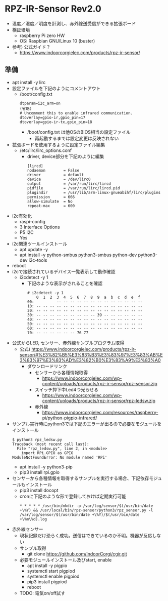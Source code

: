 # RPZ-IR-Sensor Rev2.0

* 温度／湿度／明度を計測し、赤外線送受信ができる拡張ボード
* 検証環境
  * raspberry Pi zero HW
  * OS: Raspbian GNU/Linux 10 (buster)
* 参考) 公式ガイド？
  * https://www.indoorcorgielec.com/products/rpz-ir-sensor/

## 準備

* apt install -y lirc
* 設定ファイルを下記のようにコメントアウト
  * /boot/config.txt
    ```
    dtparam=i2c_arm=on
    (省略)
    # Uncomment this to enable infrared communication.
    dtoverlay=gpio-ir,gpio_pin=17
    dtoverlay=gpio-ir-tx,gpio_pin=18
    ```
    * /boot/config.txt は他OSのBIOS相当の設定ファイル
      * 再起動するまでは設定変更は反映されない
* 拡張ボードを使用するように設定ファイル編集
  * /etc/lirc/lirc_options.conf
    * driver, device部分を下記のように編集
      ```
      [lircd]
      nodaemon        = False
      driver          = default
      device          = /dev/lirc0
      output          = /var/run/lirc/lircd
      pidfile         = /var/run/lirc/lircd.pid
      plugindir       = /usr/lib/arm-linux-gnueabihf/lirc/plugins
      permission      = 666
      allow-simulate  = No
      repeat-max      = 600
      ```
* i2c有効化
  * raspi-config
  * 3 Interface Options
  * P5 I2C
  * Yes
* i2c関連ツールインストール
  * apt update -y
  * apt install -y python-smbus python3-smbus python-dev python3-dev i2c-tools
* reboot
* i2cで接続されているデバイス一覧表示して動作確認
  * i2cdetect -y 1
    * 下記のような表示がされることを確認
      ```
      # i2cdetect -y 1
          0  1  2  3  4  5  6  7  8  9  a  b  c  d  e  f
      00:          -- -- -- -- -- -- -- -- -- -- -- -- --
      10: -- -- -- -- -- -- -- -- -- -- -- -- -- -- -- --
      20: -- -- -- -- -- -- -- -- -- -- -- -- -- -- -- --
      30: -- -- -- -- -- -- -- -- -- 39 -- -- -- -- -- --
      40: -- -- -- -- -- -- -- -- -- -- -- -- -- -- -- --
      50: -- -- -- -- -- -- -- -- -- -- -- -- -- -- -- --
      60: -- -- -- -- -- -- -- -- -- -- -- -- -- -- -- --
      70: -- -- -- -- -- -- 76 77
      ```
* 公式からLED, センサー、赤外線サンプルプログラム取得
  * 公式) https://www.indoorcorgielec.com/products/rpz-ir-sensor/#%E3%82%B5%E3%83%B3%E3%83%97%E3%83%AB%E3%83%97%E3%83%AD%E3%82%B0%E3%83%A9%E3%83%A0
    * ダウンロードリンク
      * センサーから各種情報取得
        * https://www.indoorcorgielec.com/wp-content/uploads/products/rpz-ir-sensor/rpz-sensor.zip
      * スイッチ押下中Led4つ光らせる
        * https://www.indoorcorgielec.com/wp-content/uploads/products/rpz-ir-sensor/rpz-ledsw.zip
      * 赤外線
        * https://www.indoorcorgielec.com/resources/raspberry-pi/python-pigpio-infrared/
* サンプル実行時にpython3では下記のエラーが出るので必要なモジュールをインストール
  ```
  $ python3 rpz_ledsw.py
  Traceback (most recent call last):
    File "rpz_ledsw.py", line 2, in <module>
      import RPi.GPIO as GPIO
  ModuleNotFoundError: No module named 'RPi'
  ```
  * apt install -y python3-pip
  * pip3 install rpi.gpio
* センサーから各種情報を取得するサンプルを実行する場合、下記依存モジュールもインストール
  * pip3 install docopt
  * cronに下記のような形で登録しておけば定期実行可能
    ```
    * * * * * /usr/bin/mkdir -p /var/log/sensor/$(/usr/bin/date +\%Y) && /usr/local/bin/rpz-sensor/python3/rpz_sensor.py -l /var/log/sensor/$(/usr/bin/date +\%Y)/$(/usr/bin/date +\%m\%d).log
    ```
* 赤外線センサー
  * 現状記録だけ恐らく成功。送信はできているのか不明。機器が反応しない
  * サンプル取得
    * git clone https://github.com/IndoorCorgi/cgir.git
  * 必要モジュールインストール及びstart, enable
    * apt install -y pigpio
    * systemctl start pigpiod
    * systemctl enable pigpiod
    * pip3 install pigpiod
    * reboot
  * TODO: 電気on/off試す